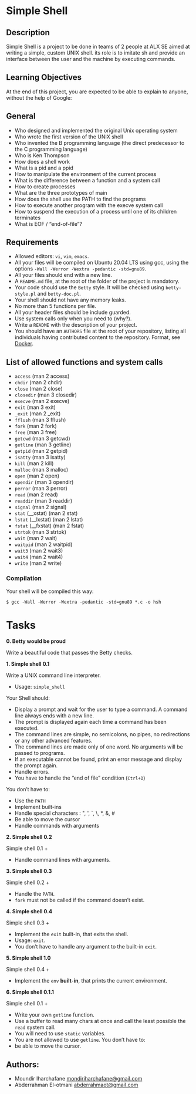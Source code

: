 #   Simple Shell

##  Description
Simple Shell is a project to be done in teams of 2 people at ALX SE aimed at writing a simple, custom UNIX shell.
its role is to imitate sh and provide an interface between the user and the machine by executing commands.

## Learning Objectives
At the end of this project, you are expected to be able to explain to anyone, without the help of Google:

##  General
*  Who designed and implemented the original Unix operating system
*  Who wrote the first version of the UNIX shell
*  Who invented the B programming language (the direct predecessor to the C programming language)
*  Who is Ken Thompson
*  How does a shell work
*  What is a pid and a ppid
*  How to manipulate the environment of the current process
*  What is the difference between a function and a system call
*  How to create processes
*  What are the three prototypes of main
*  How does the shell use the PATH to find the programs
*  How to execute another program with the execve system call
*  How to suspend the execution of a process until one of its children terminates
*  What is EOF / “end-of-file”?

##  Requirements
*   Allowed editors: `vi`, `vim`, `emacs`.
*   All your files will be compiled on Ubuntu 20.04 LTS using gcc, using the options `-Wall -Werror -Wextra -pedantic -std=gnu89`.
*   All your files should end with a new line.
*   A `README.md` file, at the root of the folder of the project is mandatory.
*   Your code should use the `Betty` style. It will be checked using `betty-style.pl` and `betty-doc.pl`.
*   Your shell should not have any memory leaks.
*   No more than 5 functions per file.
*   All your header files should be include guarded.
*   Use system calls only when you need to (why?).
*   Write a `README` with the description of your project.
*   You should have an `AUTHORS` file at the root of your repository, listing all individuals having contributed content to the repository. Format, see [Docker](https://github.com/moby/moby/blob/master/AUTHORS).

##  List of allowed functions and system calls
*   `access` (man 2 access)
*   `chdir` (man 2 chdir)
*   `close` (man 2 close)
*   `closedir` (man 3 closedir)
*   `execve` (man 2 execve)
*   `exit` (man 3 exit)
*   `_exit` (man 2 _exit)
*   `fflush` (man 3 fflush)
*   `fork` (man 2 fork)
*   `free` (man 3 free)
*   `getcwd` (man 3 getcwd)
*   `getline` (man 3 getline)
*   `getpid` (man 2 getpid)
*   `isatty` (man 3 isatty)
*   `kill` (man 2 kill)
*   `malloc` (man 3 malloc)
*   `open` (man 2 open)
*   `opendir` (man 3 opendir)
*   `perror` (man 3 perror)
*   `read` (man 2 read)
*   `readdir` (man 3 readdir)
*   `signal` (man 2 signal)
*   `stat` (__xstat) (man 2 stat)
*   `lstat` (__lxstat) (man 2 lstat)
*   `fstat` (__fxstat) (man 2 fstat)
*   `strtok` (man 3 strtok)
*   `wait` (man 2 wait)
*   `waitpid` (man 2 waitpid)
*   `wait3` (man 2 wait3)
*   `wait4` (man 2 wait4)
*   `write` (man 2 write)

### Compilation

Your shell will be compiled this way:

```
$ gcc -Wall -Werror -Wextra -pedantic -std=gnu89 *.c -o hsh

```

#  Tasks

**0. Betty would be proud**

Write a beautiful code that passes the Betty checks.

**1. Simple shell 0.1**

Write a UNIX command line interpreter.

*   Usage: `simple_shell`

Your Shell should:
*   Display a prompt and wait for the user to type a command. A command line always ends with a new line.
*   The prompt is displayed again each time a command has been executed.
*   The command lines are simple, no semicolons, no pipes, no redirections or any other advanced features.
*   The command lines are made only of one word. No arguments will be passed to programs.
*   If an executable cannot be found, print an error message and display the prompt again.
*   Handle errors.
*   You have to handle the “end of file” condition (`Ctrl+D`)

You don’t have to:
*   Use the `PATH`
*   Implement built-ins
*   Handle special characters : ", ', `, \\, *, &, #
*   Be able to move the cursor
*   Handle commands with arguments


**2. Simple shell 0.2**

Simple shell 0.1 +
*   Handle command lines with arguments.



**3. Simple shell 0.3**

Simple shell 0.2 +
*   Handle the `PATH`.
*   `fork` must not be called if the command doesn’t exist.


**4. Simple shell 0.4**

Simple shell 0.3 +
*   Implement the `exit` built-in, that exits the shell.
*   Usage: `exit`.
*   You don’t have to handle any argument to the built-in `exit`.



**5. Simple shell 1.0**

Simple shell 0.4 +
*   Implement the `env` **built-in**, that prints the current environment.



**6. Simple shell 0.1.1**

Simple shell 0.1 +
*   Write your own `getline` function.
*   Use a buffer to read many chars at once and call the least possible the `read` system call.
*   You will need to use `static` variables.
*   You are not allowed to use `getline`.
You don’t have to:
*   be able to move the cursor.


## Authors:

* Moundir Iharchafane <mondiriharchafane@gmail.com>
* Abderrahman El-otmani <abderrahmaot@gmail.com>
